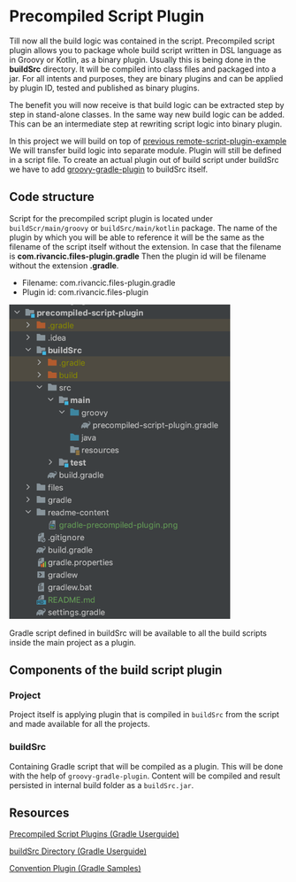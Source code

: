 # Precompiled Script Plugin

Till now all the build logic was contained in the script. Precompiled script plugin allows you to package whole
build script written in DSL language as in Groovy or Kotlin, as a binary plugin. Usually this is being done in the **buildSrc** directory.
It will be compiled into class files and packaged into a jar. For all intents and purposes, they are binary plugins and 
can be applied by plugin ID, tested and published as binary plugins.

The benefit you will now receive is that build logic can be extracted step by step in stand-alone classes. 
In the same way new build logic can be added. This can be an intermediate step at rewriting script logic into 
binary plugin.

In this project we will build on top of [previous remote-script-plugin-example](../../script-plugin/remote-script-plugin-example) We will transfer build
logic into separate module. Plugin will still be defined in a script file. To create an actual plugin out of build script under buildSrc we
have to add [groovy-gradle-plugin](https://plugins.gradle.org/plugin/dev.gradleplugins.groovy-gradle-plugin) to buildSrc itself.

## Code structure

Script for the precompiled script plugin is located under `buildScr/main/groovy` or `buildSrc/main/kotlin` package.
The name of the plugin by which you will be able to reference it will be the same as the filename of the script itself
without the extension. In case that the filename is **com.rivancic.files-plugin.gradle** Then the
plugin id will be filename without the extension **.gradle**.

- Filename: com.rivancic.files-plugin.gradle
- Plugin id: com.rivancic.files-plugin

<p width="100%">
  <img src="readme-content/gradle-precompiled-script-plugin.png" alt="Gradle precompiled script plugin" width="400">
</p>

Gradle script defined in buildSrc will be available to all the build scripts inside the main project as a plugin.

## Components of the build script plugin

### Project 
  
Project itself is applying plugin that is compiled in `buildSrc` from the script and made available for all the projects. 

### buildSrc

Containing Gradle script that will be compiled as a plugin. This will be done with the help of `groovy-gradle-plugin`.
Content will be compiled and result persisted in internal build folder as a `buildSrc.jar`.

## Resources

[Precompiled Script Plugins (Gradle Userguide)](https://docs.gradle.org/current/userguide/custom_plugins.html#sec:precompiled_plugins)

[buildSrc Directory (Gradle Userguide)](https://docs.gradle.org/current/userguide/organizing_gradle_projects.html#sec:build_sources)

[Convention Plugin (Gradle Samples)](https://docs.gradle.org/current/samples/sample_publishing_convention_plugins.html)
